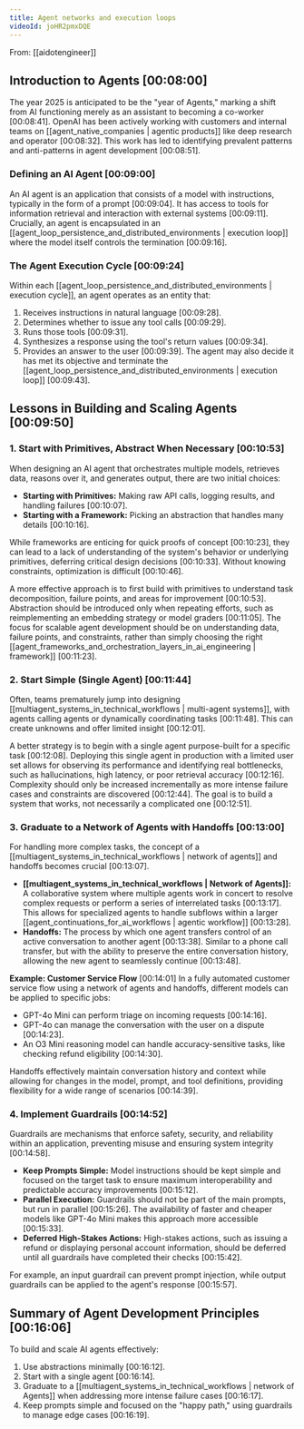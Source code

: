 ```yaml
---
title: Agent networks and execution loops
videoId: joHR2pmxDQE
---
```


From: [[aidotengineer]] <br/> 

## Introduction to Agents <a class="yt-timestamp" data-t="00:08:00">[00:08:00]</a>
The year 2025 is anticipated to be the "year of Agents," marking a shift from AI functioning merely as an assistant to becoming a co-worker <a class="yt-timestamp" data-t="00:08:41">[00:08:41]</a>. OpenAI has been actively working with customers and internal teams on [[agent_native_companies | agentic products]] like deep research and operator <a class="yt-timestamp" data-t="00:08:32">[00:08:32]</a>. This work has led to identifying prevalent patterns and anti-patterns in agent development <a class="yt-timestamp" data-t="00:08:51">[00:08:51]</a>.

### Defining an AI Agent <a class="yt-timestamp" data-t="00:09:00">[00:09:00]</a>
An AI agent is an application that consists of a model with instructions, typically in the form of a prompt <a class="yt-timestamp" data-t="00:09:04">[00:09:04]</a>. It has access to tools for information retrieval and interaction with external systems <a class="yt-timestamp" data-t="00:09:11">[00:09:11]</a>. Crucially, an agent is encapsulated in an [[agent_loop_persistence_and_distributed_environments | execution loop]] where the model itself controls the termination <a class="yt-timestamp" data-t="00:09:16">[00:09:16]</a>.

### The Agent Execution Cycle <a class="yt-timestamp" data-t="00:09:24">[00:09:24]</a>
Within each [[agent_loop_persistence_and_distributed_environments | execution cycle]], an agent operates as an entity that:
1.  Receives instructions in natural language <a class="yt-timestamp" data-t="00:09:28">[00:09:28]</a>.
2.  Determines whether to issue any tool calls <a class="yt-timestamp" data-t="00:09:29">[00:09:29]</a>.
3.  Runs those tools <a class="yt-timestamp" data-t="00:09:31">[00:09:31]</a>.
4.  Synthesizes a response using the tool's return values <a class="yt-timestamp" data-t="00:09:34">[00:09:34]</a>.
5.  Provides an answer to the user <a class="yt-timestamp" data-t="00:09:39">[00:09:39]</a>.
The agent may also decide it has met its objective and terminate the [[agent_loop_persistence_and_distributed_environments | execution loop]] <a class="yt-timestamp" data-t="00:09:43">[00:09:43]</a>.

## Lessons in Building and Scaling Agents <a class="yt-timestamp" data-t="00:09:50">[00:09:50]</a>

### 1. Start with Primitives, Abstract When Necessary <a class="yt-timestamp" data-t="00:10:53">[00:10:53]</a>
When designing an AI agent that orchestrates multiple models, retrieves data, reasons over it, and generates output, there are two initial choices:
*   **Starting with Primitives:** Making raw API calls, logging results, and handling failures <a class="yt-timestamp" data-t="00:10:07">[00:10:07]</a>.
*   **Starting with a Framework:** Picking an abstraction that handles many details <a class="yt-timestamp" data-t="00:10:16">[00:10:16]</a>.

While frameworks are enticing for quick proofs of concept <a class="yt-timestamp" data-t="00:10:23">[00:10:23]</a>, they can lead to a lack of understanding of the system's behavior or underlying primitives, deferring critical design decisions <a class="yt-timestamp" data-t="00:10:33">[00:10:33]</a>. Without knowing constraints, optimization is difficult <a class="yt-timestamp" data-t="00:10:46">[00:10:46]</a>.

A more effective approach is to first build with primitives to understand task decomposition, failure points, and areas for improvement <a class="yt-timestamp" data-t="00:10:53">[00:10:53]</a>. Abstraction should be introduced only when repeating efforts, such as reimplementing an embedding strategy or model graders <a class="yt-timestamp" data-t="00:11:05">[00:11:05]</a>. The focus for scalable agent development should be on understanding data, failure points, and constraints, rather than simply choosing the right [[agent_frameworks_and_orchestration_layers_in_ai_engineering | framework]] <a class="yt-timestamp" data-t="00:11:23">[00:11:23]</a>.

### 2. Start Simple (Single Agent) <a class="yt-timestamp" data-t="00:11:44">[00:11:44]</a>
Often, teams prematurely jump into designing [[multiagent_systems_in_technical_workflows | multi-agent systems]], with agents calling agents or dynamically coordinating tasks <a class="yt-timestamp" data-t="00:11:48">[00:11:48]</a>. This can create unknowns and offer limited insight <a class="yt-timestamp" data-t="00:12:01">[00:12:01]</a>.

A better strategy is to begin with a single agent purpose-built for a specific task <a class="yt-timestamp" data-t="00:12:08">[00:12:08]</a>. Deploying this single agent in production with a limited user set allows for observing its performance and identifying real bottlenecks, such as hallucinations, high latency, or poor retrieval accuracy <a class="yt-timestamp" data-t="00:12:16">[00:12:16]</a>. Complexity should only be increased incrementally as more intense failure cases and constraints are discovered <a class="yt-timestamp" data-t="00:12:44">[00:12:44]</a>. The goal is to build a system that works, not necessarily a complicated one <a class="yt-timestamp" data-t="00:12:51">[00:12:51]</a>.

### 3. Graduate to a Network of Agents with Handoffs <a class="yt-timestamp" data-t="00:13:00">[00:13:00]</a>
For handling more complex tasks, the concept of a [[multiagent_systems_in_technical_workflows | network of agents]] and handoffs becomes crucial <a class="yt-timestamp" data-t="00:13:07">[00:13:07]</a>.

*   **[[multiagent_systems_in_technical_workflows | Network of Agents]]:** A collaborative system where multiple agents work in concert to resolve complex requests or perform a series of interrelated tasks <a class="yt-timestamp" data-t="00:13:17">[00:13:17]</a>. This allows for specialized agents to handle subflows within a larger [[agent_continuations_for_ai_workflows | agentic workflow]] <a class="yt-timestamp" data-t="00:13:28">[00:13:28]</a>.
*   **Handoffs:** The process by which one agent transfers control of an active conversation to another agent <a class="yt-timestamp" data-t="00:13:38">[00:13:38]</a>. Similar to a phone call transfer, but with the ability to preserve the entire conversation history, allowing the new agent to seamlessly continue <a class="yt-timestamp" data-t="00:13:48">[00:13:48]</a>.

**Example: Customer Service Flow** <a class="yt-timestamp" data-t="00:14:01">[00:14:01]</a>
In a fully automated customer service flow using a network of agents and handoffs, different models can be applied to specific jobs:
*   GPT-4o Mini can perform triage on incoming requests <a class="yt-timestamp" data-t="00:14:16">[00:14:16]</a>.
*   GPT-4o can manage the conversation with the user on a dispute <a class="yt-timestamp" data-t="00:14:23">[00:14:23]</a>.
*   An O3 Mini reasoning model can handle accuracy-sensitive tasks, like checking refund eligibility <a class="yt-timestamp" data-t="00:14:30">[00:14:30]</a>.

Handoffs effectively maintain conversation history and context while allowing for changes in the model, prompt, and tool definitions, providing flexibility for a wide range of scenarios <a class="yt-timestamp" data-t="00:14:39">[00:14:39]</a>.

### 4. Implement Guardrails <a class="yt-timestamp" data-t="00:14:52">[00:14:52]</a>
Guardrails are mechanisms that enforce safety, security, and reliability within an application, preventing misuse and ensuring system integrity <a class="yt-timestamp" data-t="00:14:58">[00:14:58]</a>.

*   **Keep Prompts Simple:** Model instructions should be kept simple and focused on the target task to ensure maximum interoperability and predictable accuracy improvements <a class="yt-timestamp" data-t="00:15:12">[00:15:12]</a>.
*   **Parallel Execution:** Guardrails should not be part of the main prompts, but run in parallel <a class="yt-timestamp" data-t="00:15:26">[00:15:26]</a>. The availability of faster and cheaper models like GPT-4o Mini makes this approach more accessible <a class="yt-timestamp" data-t="00:15:33">[00:15:33]</a>.
*   **Deferred High-Stakes Actions:** High-stakes actions, such as issuing a refund or displaying personal account information, should be deferred until all guardrails have completed their checks <a class="yt-timestamp" data-t="00:15:42">[00:15:42]</a>.

For example, an input guardrail can prevent prompt injection, while output guardrails can be applied to the agent's response <a class="yt-timestamp" data-t="00:15:57">[00:15:57]</a>.

## Summary of Agent Development Principles <a class="yt-timestamp" data-t="00:16:06">[00:16:06]</a>
To build and scale AI agents effectively:
1.  Use abstractions minimally <a class="yt-timestamp" data-t="00:16:12">[00:16:12]</a>.
2.  Start with a single agent <a class="yt-timestamp" data-t="00:16:14">[00:16:14]</a>.
3.  Graduate to a [[multiagent_systems_in_technical_workflows | network of Agents]] when addressing more intense failure cases <a class="yt-timestamp" data-t="00:16:17">[00:16:17]</a>.
4.  Keep prompts simple and focused on the "happy path," using guardrails to manage edge cases <a class="yt-timestamp" data-t="00:16:19">[00:16:19]</a>.